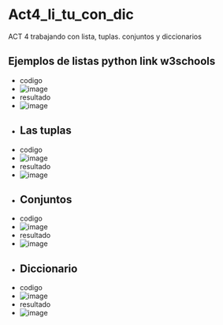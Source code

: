 # Act4_li_tu_con_dic
ACT 4  trabajando con lista, tuplas. conjuntos y diccionarios
## Ejemplos de listas python link w3schools
- codigo
- ![image](https://github.com/user-attachments/assets/5716d457-1677-4864-844a-100293d83811)
- resultado
- ![image](https://github.com/user-attachments/assets/f3f3f4ae-71db-46ac-ac93-8e9c41d11698)
- ## Las tuplas
- codigo
- ![image](https://github.com/user-attachments/assets/185507c9-e6a1-4b3b-be7f-72a28cfce27e)
- resultado
- ![image](https://github.com/user-attachments/assets/eaf80c26-c567-4889-af04-4938e790b272)
- ## Conjuntos
- codigo
- ![image](https://github.com/user-attachments/assets/8e12144b-a0eb-4bdf-9bcf-8aeb50e04525)
- resultado
- ![image](https://github.com/user-attachments/assets/5ba3319f-e44f-4c58-a6ec-f2baa0f9a452)
- ## Diccionario
- codigo
- ![image](https://github.com/user-attachments/assets/1a8ea835-2582-466c-9ce3-eb87d58fce73)
- resultado
- ![image](https://github.com/user-attachments/assets/248937e0-7b76-46d1-9b0e-3178b2474f34)



  




